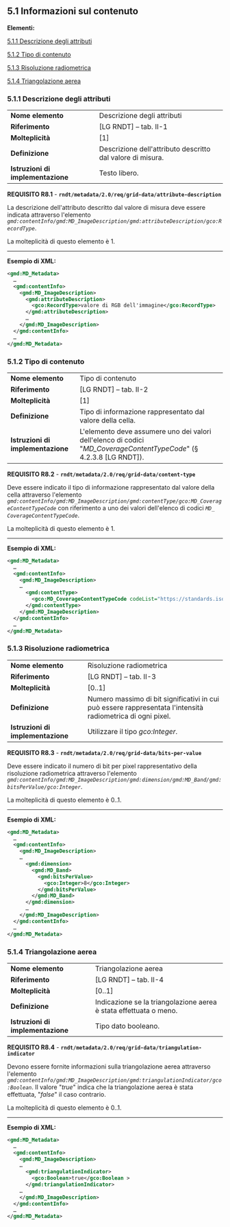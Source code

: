## 5.1 Informazioni sul contenuto

**Elementi:**

[5.1.1 Descrizione degli attributi](#511-descrizione-degli-attributi)

[5.1.2 Tipo di contenuto](#512-tipo-di-contenuto)

[5.1.3 Risoluzione radiometrica](#513-risoluzione-radiometrica)

[5.1.4 Triangolazione aerea](#514-triangolazione-aerea)



### 5.1.1 Descrizione degli attributi

|  |  |
| --- | --- |
| **Nome elemento** | Descrizione degli attributi |
| **Riferimento** | [LG RNDT] – tab. II-1 |
| **Molteplicità** | [1] |
| **Definizione** | Descrizione dell&#39;attributo descritto dal valore di misura. |
| **Istruzioni di implementazione** | Testo libero. |

**REQUISITO R8.1** - **```rndt/metadata/2.0/req/grid-data/attribute-description```**

La descrizione dell&#39;attributo descritto dal valore di misura deve essere indicata attraverso l&#39;elemento _```gmd:contentInfo/gmd:MD_ImageDescription/gmd:attributeDescription/gco:RecordType```_.

La molteplicità di questo elemento è 1.

---

**Esempio di XML:**

```xml
<gmd:MD_Metadata>
  …
  <gmd:contentInfo>
    <gmd:MD_ImageDescription>
      <gmd:attributeDescription>
        <gco:RecordType>valore di RGB dell'immagine</gco:RecordType>
      </gmd:attributeDescription>
      …
    </gmd:MD_ImageDescription>
  </gmd:contentInfo>
  …
</gmd:MD_Metadata>
```

### 5.1.2 Tipo di contenuto

|  |  |
| --- | --- |
| **Nome elemento** | Tipo di contenuto |
| **Riferimento** | [LG RNDT] – tab. II-2 |
| **Molteplicità** | [1] |
| **Definizione** | Tipo di informazione rappresentato dal valore della cella. |
| **Istruzioni di implementazione** | L&#39;elemento deve assumere uno dei valori dell&#39;elenco di codici &quot;_MD\_CoverageContentTypeCode_&quot; (§ 4.2.3.8 [LG RNDT]). |

**REQUISITO R8.2** - **```rndt/metadata/2.0/req/grid-data/content-type```**

Deve essere indicato il tipo di informazione rappresentato dal valore della cella attraverso l&#39;elemento _```gmd:contentInfo/gmd:MD_ImageDescription/gmd:contentType/gco:MD_CoverageContentTypeCode```_ con riferimento a uno dei valori dell&#39;elenco di codici _```MD_ CoverageContentTypeCode```_.

La molteplicità di questo elemento è 1.

---

**Esempio di XML:**

```xml
<gmd:MD_Metadata>
  …
  <gmd:contentInfo>
    <gmd:MD_ImageDescription>
    …
      <gmd:contentType>
        <gco:MD_CoverageContentTypeCode codeList="https://standards.iso.org/iso/19139/resources/gmxCodelists.xml# MD_ CoverageContentTypeCode" codeListValue="image">Immagine</gco: MD_CoverageContentTypeCode>
      </gmd:contentType>
    </gmd:MD_ImageDescription>
  </gmd:contentInfo>
  …
</gmd:MD_Metadata>
```


### 5.1.3 Risoluzione radiometrica

|  |  |
| --- | --- |
| **Nome elemento** | Risoluzione radiometrica |
| **Riferimento** | [LG RNDT] – tab. II-3 |
| **Molteplicità** | [0..1] |
| **Definizione** | Numero massimo di bit significativi in cui può essere rappresentata l&#39;intensità radiometrica di ogni pixel. |
| **Istruzioni di implementazione** | Utilizzare il tipo _gco:Integer_. |

**REQUISITO R8.3** - **```rndt/metadata/2.0/req/grid-data/bits-per-value```**

Deve essere indicato il numero di bit per pixel rappresentativo della risoluzione radiometrica attraverso l&#39;elemento _```gmd:contentInfo/gmd:MD_ImageDescription/gmd:dimension/gmd:MD_Band/gmd:bitsPerValue/gco:Integer```_.

La molteplicità di questo elemento è 0..1.

---

**Esempio di XML:**

```xml
<gmd:MD_Metadata>
  …
  <gmd:contentInfo>
    <gmd:MD_ImageDescription>
    …
      <gmd:dimension>
        <gmd:MD_Band>
          <gmd:bitsPerValue>
            <gco:Integer>8</gco:Integer>
          </gmd:bitsPerValue>
        </gmd:MD_Band>
      </gmd:dimension>
      …
    </gmd:MD_ImageDescription>
  </gmd:contentInfo>
  …
</gmd:MD_Metadata>
```

### 5.1.4 Triangolazione aerea

|  |  |
| --- | --- |
| **Nome elemento** | Triangolazione aerea |
| **Riferimento** | [LG RNDT] – tab. II-4 |
| **Molteplicità** | [0..1] |
| **Definizione** | Indicazione se la triangolazione aerea è stata effettuata o meno. |
| **Istruzioni di implementazione** | Tipo dato booleano. |

**REQUISITO R8.4** - **```rndt/metadata/2.0/req/grid-data/triangulation-indicator```**

Devono essere fornite informazioni sulla triangolazione aerea attraverso l&#39;elemento _```gmd:contentInfo/gmd:MD_ImageDescription/gmd:triangulationIndicator/gco:Boolean```_. Il valore &quot;_true_&quot; indica che la triangolazione aerea è stata effettuata, &quot;_false_&quot; il caso contrario.

La molteplicità di questo elemento è 0..1.

---

**Esempio di XML:**

```xml
<gmd:MD_Metadata>
  …
  <gmd:contentInfo>
    <gmd:MD_ImageDescription>
    …
      <gmd:triangulationIndicator>
        <gco:Boolean>true</gco:Boolean >
      </gmd:triangulationIndicator>
    …
    </gmd:MD_ImageDescription>
  </gmd:contentInfo>
  …
</gmd:MD_Metadata>
```
